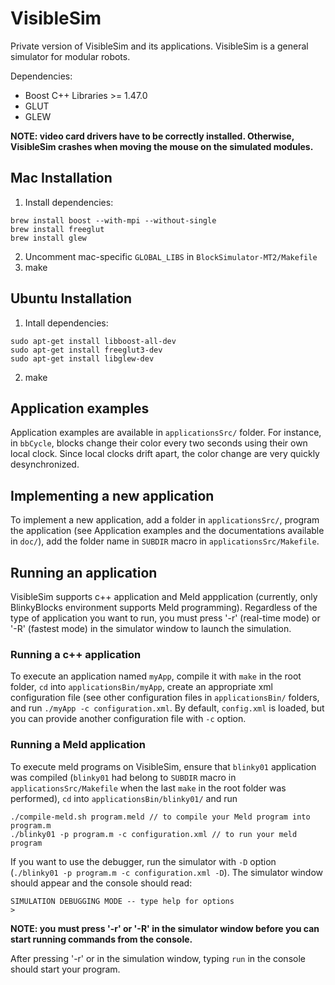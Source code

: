 VisibleSim
==================

Private version of VisibleSim and its applications. VisibleSim is a general simulator for modular 
robots.

Dependencies:
 - Boost C++ Libraries >= 1.47.0
 - GLUT
 - GLEW

**NOTE: video card drivers have to be correctly installed. Otherwise, VisibleSim crashes when moving the mouse on the simulated modules.**

## Mac Installation

 1. Install dependencies:

```
brew install boost --with-mpi --without-single
brew install freeglut
brew install glew
```

 2. Uncomment mac-specific `GLOBAL_LIBS` in `BlockSimulator-MT2/Makefile`
 3. make

## Ubuntu Installation

 1. Intall dependencies:

``` 
sudo apt-get install libboost-all-dev
sudo apt-get install freeglut3-dev
sudo apt-get install libglew-dev
```

 2. make

## Application examples

Application examples are available in `applicationsSrc/` folder. For instance, in `bbCycle`, blocks
change their color every two seconds using their own local clock. Since local clocks drift apart,
the color change are very quickly desynchronized.

## Implementing a new application

To implement a new application, add a folder in `applicationsSrc/`, program the application (see
Application examples and the documentations available in `doc/`), add the folder name in `SUBDIR` 
macro in `applicationsSrc/Makefile`.

## Running an application

VisibleSim supports c++ application and Meld appplication (currently, only BlinkyBlocks environment 
supports Meld programming). Regardless of the type of application you want to run, you must press 
'<shift>-r' (real-time mode) or '<shift>-R' (fastest mode) in the simulator window to launch the 
simulation.

### Running a c++ application

To execute an application named `myApp`, compile it with `make` in the root folder, `cd` into
`applicationsBin/myApp`, create an appropriate xml configuration file (see other configuration
files in `applicationsBin/` folders, and run `./myApp -c configuration.xml`. By default, `config.xml`
is loaded, but you can provide another configuration file with `-c` option.

### Running a Meld application

To execute meld programs on VisibleSim, ensure that `blinky01` application was compiled (`blinky01` 
had belong to `SUBDIR` macro in `applicationsSrc/Makefile` when the last `make` in the root folder 
was performed), `cd` into `applicationsBin/blinky01/` and run

```
./compile-meld.sh program.meld // to compile your Meld program into program.m
./blinky01 -p program.m -c configuration.xml // to run your meld program 
```

If you want to use the debugger, run the simulator with `-D` option
(`./blinky01 -p program.m -c configuration.xml -D`). The simulator window should appear and the 
console should read:
```
SIMULATION DEBUGGING MODE -- type help for options
>
```

**NOTE: you must press '<shift>-r' or '<shift>-R' in the simulator window before you can start running commands from the console.**

After pressing '<shift>-r' or <shift-R> in the simulation window, typing `run` in the console should start your program.
